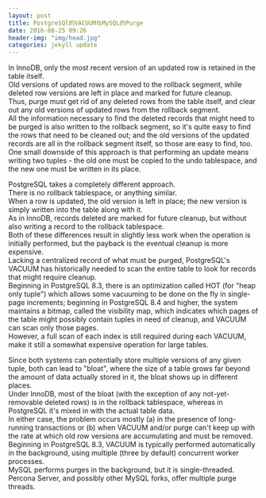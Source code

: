 ```yaml
---
layout: post
title: PostgreSQl的VACUUM与MySQL的Purge
date: 2016-08-25 09:26
header-img: "img/head.jpg"
categories: jekyll update
---
```


In InnoDB, only the most recent version of an updated row is retained in the table itself.  
Old versions of updated rows are moved to the rollback segment, while deleted row versions are left in place and marked for future cleanup.  
Thus, purge must get rid of any deleted rows from the table itself, and clear out any old versions of updated rows from the rollback segment.  
All the information necessary to find the deleted records that might need to be purged is also written to the rollback segment, so it's quite easy to find the rows that need to be cleaned out; 
and the old versions of the updated records are all in the rollback segment itself, so those are easy to find, too.  
One small downside of this approach is that performing an update means writing two tuples - the old one must be copied to the undo tablespace, and the new one must be written in its place.

PostgreSQL takes a completely different approach.  
There is no rollback tablespace, or anything similar.  
When a row is updated, the old version is left in place; the new version is simply written into the table along with it.  
As in InnoDB, records deleted are marked for future cleanup, but without also writing a record to the rollback tablespace.  
Both of these differences result in slightly less work when the operation is initially performed, but the payback is the eventual cleanup is more expensive.  
Lacking a centralized record of what must be purged, PostgreSQL's VACUUM has historically needed to scan the entire table to look for records that might require cleanup.  
Beginning in PostgreSQL 8.3, there is an optimization called HOT (for "heap only tuple") which allows some vacuuming to be done on the fly in single-page increments; beginning in PostgreSQL 8.4 and higher, the system maintains a bitmap, called the visibility map, which indicates which pages of the table might possibly contain tuples in need of cleanup, and VACUUM can scan only those pages.  
However, a full scan of each index is still required during each VACUUM, make it still a somewhat expensive operation for large tables.

Since both systems can potentially store multiple versions of any given tuple, both can lead to "bloat", where the size of a table grows far beyond the amount of data actually stored in it, the bloat shows up in different places.  
Under InnoDB, most of the bloat (with the exception of any not-yet-removable deleted rows) is in the rollback tablespace, whereas in PostgreSQL it's mixed in with the actual table data.  
In either case, the problem occurs mostly (a) in the presence of long-running transactions or (b) when VACUUM and/or purge can't keep up with the rate at which old row versions are accumulating and must be removed.  
Beginning in PostgreSQL 8.3, VACUUM is typically performed automatically in the background, using multiple (three by default) concurrent worker processes.   
MySQL performs purges in the background, but it is single-threaded.  
Percona Server, and possibly other MySQL forks, offer multiple purge threads.
